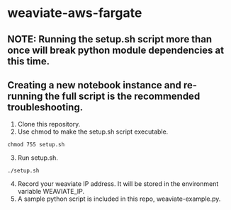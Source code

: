 # weaviate-aws-fargate

## NOTE: Running the setup.sh script more than once will break python module dependencies at this time.
## Creating a new notebook instance and re-running the full script is the recommended troubleshooting.

1. Clone this repository.
2. Use chmod to make the setup.sh script executable.
```
chmod 755 setup.sh
```
3. Run setup.sh.
```
./setup.sh
```
4. Record your weaviate IP address. It will be stored in the environment variable WEAVIATE_IP.
5. A sample python script is included in this repo, weaviate-example.py.